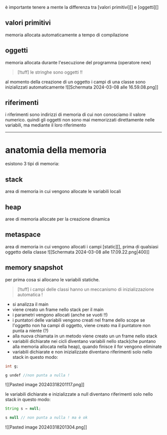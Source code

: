 è importante tenere a mente la differenza tra [valori primitivi][] e [oggetti][]
## valori primitivi
memoria allocata automaticamente a tempo di compilazione
## oggetti
memoria allocata durante l'esecuzione del programma (operatore new)
>[!tuff] le stringhe sono oggetti !!

al momento della creazione di un oggetto i campi di una classe sono inizializzati automaticamente
![[Schermata 2024-03-08 alle 16.59.08.png]]
## riferimenti
i riferimenti sono indirizzi di memoria di cui non conosciamo il valore numerico. quindi gli oggetti non sono mai memorizzati direttamente nelle variabili, ma mediante il loro riferimento
***	
# anatomia della memoria
esistono 3 tipi di memoria:
## stack
area di memoria in cui vengono allocate le variabili locali
## heap 
aree di memoria allocate per la creazione dinamica
## metaspace
area di memoria in cui vengono allocati i campi [static][], prima di qualsiasi oggetto della classe
![[Schermata 2024-03-08 alle 17.09.22.png|400]]


## memory snapshot
per prima cosa si allocano le variabili statiche.
>[!tuff] i campi delle classi hanno un meccanismo di inizializzazione automatica !

- si analizza il main
- viene creato un frame nello stack per il main
- i parametri vengono allocati (anche se vuoti !!)
- i puntatori delle variabili vengono creati nel frame dello scope se l'oggetto non ha campi di oggetto, viene creato ma il puntatore non punta a niente (?)
- alla nuova chiamata in un metodo viene creato un un frame nello stack
- variabili dichiarate nei cicli diventano variabili nello stack(che puntano alla memoria allocata nella heap), quando finisce il for vengono eliminate
- variabili dichiarate e non inizializzate diventano riferimenti solo nello stack in questo modo:
```java
int g;

g undef //non punta a nulla !
```
![[Pasted image 20240318201117.png]]

le variabili dichiarate e inizializzate a null diventano riferimenti solo nello stack in questo modo:
```java
String s = null;

s null // non punta a nulla ! ma è ok
```
![[Pasted image 20240318201304.png]]
